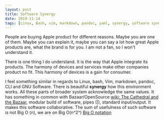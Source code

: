 ```yaml
---
layout: post
title: Software Synergy
date: 2019-11-14
tags: [Linux, Bash, vim, markdown, pandoc, yaml, synergy, software synergy, Big O]
---
```


People are buying Apple product for different reasons. Maybe you are one of them. Maybe you can explain it, maybe you can say a lot how great Apple products are, what the brand is for you. I am not a fan, so I won't understand it.

There is one thing I do understand. It is the way that Apple integrate its products. The harmony of devices and services make other companies product no fit. This harmony of devices is a gain for consumer.

I feel something similar in regards to Linux, bash, Vim, markdown, pandoc, CLI and GNU Software. There is beautiful **synergy** how this environment works. All these parts of broader system acknowledge the same values. It has something in common with Bazaar/OpenSource [wiki: The Cathedral and the Bazaar](https://en.wikipedia.org/wiki/The_Cathedral_and_the_Bazaar), modular build of software, pipes (|), standard input/output. It makes this software collaborative. The sum of usefulness of such software is not Big O (n), we are on Big O(n^2^) [Big O notation](https://en.wikipedia.org/wiki/Big_O_notation) 
